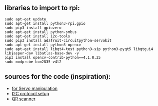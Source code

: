 

## libraries to import to rpi:
	sudo apt-get update
	sudo apt-get install python3-rpi.gpio
 	sudo pip3 install gpiozero
  	sudo apt-get install python-smbus
	sudo apt-get install i2c-tools
 	sudo pip3 install adafruit-circuitpython-servokit
  	sudo apt-get install python3-opencv
	sudo apt-get install libqt4-test python3-sip python3-pyqt5 libqtgui4 libjasper-dev libatlas-base-dev -y
	pip3 install opencv-contrib-python==4.1.0.25
	sudo modprobe bcm2835-v4l2


## sources for the code (inspiration):	
- [for Servo manipulation](https://www.digikey.com/en/maker/tutorials/2021/how-to-control-servo-motors-with-a-raspberry-pi)
- [I2C protocol setup](https://learn.adafruit.com/adafruits-raspberry-pi-lesson-4-gpio-setup/configuring-i2c)
- [QR scanner](https://www.hackster.io/gatoninja236/scan-qr-codes-in-real-time-with-raspberry-pi-a5268b)
